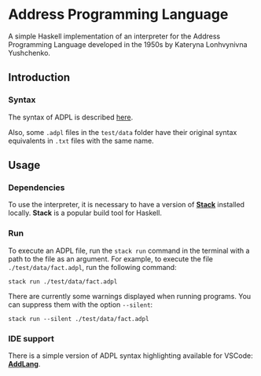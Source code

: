 # Address Programming Language

A simple Haskell implementation of an interpreter for the Address Programming Language developed in the 1950s by Kateryna Lonhvynivna Yushchenko.

## Introduction

### Syntax

The syntax of ADPL is described [here](docs/syntax.md).

Also, some `.adpl` files in the `test/data` folder
have their original syntax equivalents in `.txt` files with the same name.

## Usage

### Dependencies

To use the interpreter, it is necessary to have a version of
**[Stack](https://docs.haskellstack.org/en/stable/)** installed locally.
**Stack** is a popular build tool for Haskell.

### Run

To execute an ADPL file, run the `stack run` command in the terminal with a path to the file as an argument.
For example, to execute the file `./test/data/fact.adpl`, run the following command:

```shell
stack run ./test/data/fact.adpl
```

There are currently some warnings displayed when running programs.
You can suppress them with the option `--silent`:

```shell
stack run --silent ./test/data/fact.adpl
```

### IDE support

There is a simple version of ADPL syntax highlighting available for VSCode:
**[AddLang](https://marketplace.visualstudio.com/items?itemName=jorg.addlang)**.
